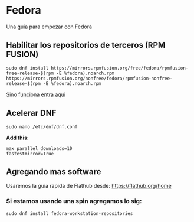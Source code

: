 # Fedora
Una guia para empezar con Fedora

## Habilitar los repositorios de terceros (RPM FUSION)

	sudo dnf install https://mirrors.rpmfusion.org/free/fedora/rpmfusion-free-release-$(rpm -E %fedora).noarch.rpm https://mirrors.rpmfusion.org/nonfree/fedora/rpmfusion-nonfree-release-$(rpm -E %fedora).noarch.rpm

Sino funciona [entra aqui](https://rpmfusion.org/Configuration)

## Acelerar DNF

	sudo nano /etc/dnf/dnf.conf

**Add this:**

	max_parallel_downloads=10
	fastestmirror=True

## Agregando mas software
Usaremos la guia rapida de Flathub desde: https://flathub.org/home

### Si estamos usando una spin agregamos lo sig:

	sudo dnf install fedora-workstation-repositories